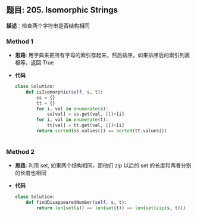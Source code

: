 ## 题目:  205. Isomorphic Strings

**描述**：检查两个字符串是否结构相同

### Method 1

- **思路**: 用字典来把所有字母的索引存起来，然后排序，如果排序后的索引列表相等，返回 True

  

- **代码**

  ```python
  class Solution:
      def isIsomorphic(self, s, t):
          ss = {}
          tt = {}
          for i, val in enumerate(s):
              ss[val] = ss.get(val, [])+[i]
          for i, val in enumerate(t):
              tt[val] = tt.get(val, [])+[i]
          return sorted(ss.values()) == sorted(tt.values())
      
  ```

  

### Method 2

- **思路**: 利用 set, 如果两个结构相同，那他们 zip 以后的 set 的长度和两者分别的长度也相同

- **代码**

  ```python 
  class Solution:
      def findDisappearedNumber(self, s, t):
          return len(set(s)) == len(set(t)) == len(set(zip(s, t)))
  ```

  












